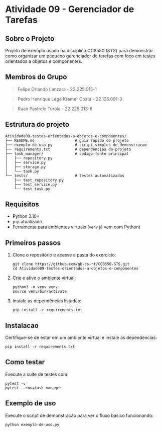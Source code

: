 Atividade 09 - Gerenciador de Tarefas
====================================

Sobre o Projeto
----------
Projeto de exemplo usado na disciplina CC8550 (STS) para demonstrar como organizar um pequeno gerenciador de tarefas com foco em testes orientados a objetos e componentes.

## Membros do Grupo

> Felipe Orlando Lanzara - 22.225.015-1

> Pedro Henrique Lega Kramer Costa - 22.125.091-3

> Ruan Pastrelo Turola - 22.225.013-6

Estrutura do projeto
--------------------

```
Atividade09-testes-orientados-a-objetos-e-componentes/
├── README.md                  # guia rápido do projeto
├── exemplo-de-uso.py          # script simples de demonstracao
├── requirements.txt           # dependencias do projeto
├── task_manager/              # codigo-fonte principal
│   ├── repository.py
│   ├── service.py
│   ├── storage.py
│   └── task.py
└── tests/                     # testes automatizados
    ├── test_repository.py
    ├── test_service.py
    └── test_task.py
```

Requisitos
----------

- Python 3.10+
- `pip` atualizado
- Ferramenta para ambientes virtuais (`venv` já vem com Python)

Primeiros passos
----------------

1. Clone o repositório e acesse a pasta do exercício:
   ```
   git clone https://github.com/gb-cs-rt/CC8550-STS.git
   cd Atividade09-testes-orientados-a-objetos-e-componentes
   ```
2. Crie e ative o ambiente virtual:
   ```
   python3 -m venv venv
   source venv/bin/activate
   ```
3. Instale as dependências listadas:
   ```
   pip install -r requirements.txt
   ```

Instalacao
----------

Certifique-se de estar em um ambiente virtual e instale as dependencias:

```
pip install -r requirements.txt
```

Como testar
-----------

Execute a suite de testes com:

```
pytest -v
pytest --cov=task_manager
```

Exemplo de uso
--------------

Execute o script de demonstração para ver o fluxo básico funcionando:

```
python exemplo-de-uso.py
```

